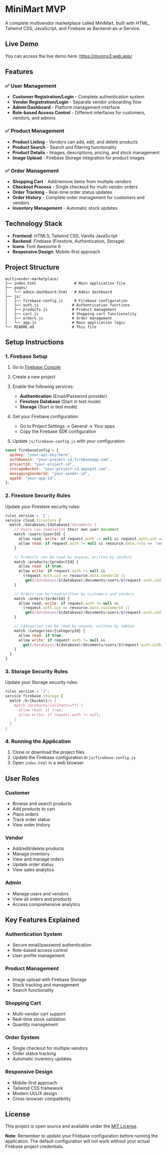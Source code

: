 # MiniMart MVP

A complete multivendor marketplace called MiniMart, built with HTML, Tailwind CSS, JavaScript, and Firebase as Backend-as-a-Service.

## Live Demo

You can access the live demo here: https://mvoms3.web.app/

## Features

### ✅ User Management

- **Customer Registration/Login** - Complete authentication system
- **Vendor Registration/Login** - Separate vendor onboarding flow
- **Admin Dashboard** - Platform management interface
- **Role-based Access Control** - Different interfaces for customers, vendors, and admins

### ✅ Product Management

- **Product Listing** - Vendors can add, edit, and delete products
- **Product Search** - Search and filtering functionality
- **Product Details** - Images, descriptions, pricing, and stock management
- **Image Upload** - Firebase Storage integration for product images

### ✅ Order Management

- **Shopping Cart** - Add/remove items from multiple vendors
- **Checkout Process** - Single checkout for multi-vendor orders
- **Order Tracking** - Real-time order status updates
- **Order History** - Complete order management for customers and vendors
- **Inventory Management** - Automatic stock updates

## Technology Stack

- **Frontend**: HTML5, Tailwind CSS, Vanilla JavaScript
- **Backend**: Firebase (Firestore, Authentication, Storage)
- **Icons**: Font Awesome 6
- **Responsive Design**: Mobile-first approach

## Project Structure

```
multivendor-marketplace/
├── index.html                 # Main application file
├── pages/
│   └── admin-dashboard.html   # Admin dashboard
├── js/
│   ├── firebase-config.js     # Firebase configuration
│   ├── auth.js               # Authentication functions
│   ├── products.js           # Product management
│   ├── cart.js               # Shopping cart functionality
│   ├── orders.js             # Order management
│   └── app.js                # Main application logic
└── README.md                 # This file
```

## Setup Instructions

### 1. Firebase Setup

1. Go to [Firebase Console](https://console.firebase.google.com/)
2. Create a new project
3. Enable the following services:

   - **Authentication** (Email/Password provider)
   - **Firestore Database** (Start in test mode)
   - **Storage** (Start in test mode)

4. Get your Firebase configuration:

   - Go to Project Settings → General → Your apps
   - Copy the Firebase SDK configuration

5. Update `js/firebase-config.js` with your configuration:

```javascript
const firebaseConfig = {
  apiKey: "your-api-key-here",
  authDomain: "your-project-id.firebaseapp.com",
  projectId: "your-project-id",
  storageBucket: "your-project-id.appspot.com",
  messagingSenderId: "your-sender-id",
  appId: "your-app-id",
};
```

### 2. Firestore Security Rules

Update your Firestore security rules:

```javascript
rules_version = '2';
service cloud.firestore {
  match /databases/{database}/documents {
    // Users can read/write their own user document
    match /users/{userId} {
      allow read, write: if request.auth != null && request.auth.uid == userId;
      allow read: if request.auth != null && resource.data.role == 'vendor';
    }

    // Products can be read by anyone, written by vendors
    match /products/{productId} {
      allow read: if true;
      allow write: if request.auth != null &&
        (request.auth.uid == resource.data.vendorId ||
         get(/databases/$(database)/documents/users/$(request.auth.uid)).data.role == 'admin');
    }

    // Orders can be read/written by customers and vendors
    match /orders/{orderId} {
      allow read, write: if request.auth != null &&
        (request.auth.uid == resource.data.customerId ||
         get(/databases/$(database)/documents/users/$(request.auth.uid)).data.role in ['vendor', 'admin']);
    }

    // Categories can be read by anyone, written by admins
    match /categories/{categoryId} {
      allow read: if true;
      allow write: if request.auth != null &&
        get(/databases/$(database)/documents/users/$(request.auth.uid)).data.role == 'admin';
    }
  }
}
```

### 3. Storage Security Rules

Update your Storage security rules:

```javascript
rules_version = '2';
service firebase.storage {
  match /b/{bucket}/o {
    match /products/{allPaths=**} {
      allow read: if true;
      allow write: if request.auth != null;
    }
  }
}
```

### 4. Running the Application

1. Clone or download the project files
2. Update the Firebase configuration in `js/firebase-config.js`
3. Open `index.html` in a web browser

## User Roles

### Customer

- Browse and search products
- Add products to cart
- Place orders
- Track order status
- View order history

### Vendor

- Add/edit/delete products
- Manage inventory
- View and manage orders
- Update order status
- View sales analytics

### Admin

- Manage users and vendors
- View all orders and products
- Access comprehensive analytics


## Key Features Explained

### Authentication System

- Secure email/password authentication
- Role-based access control
- User profile management

### Product Management

- Image upload with Firebase Storage
- Stock tracking and management
- Search functionality

### Shopping Cart

- Multi-vendor cart support
- Real-time stock validation
- Quantity management

### Order System

- Single checkout for multiple vendors
- Order status tracking
- Automatic inventory updates

### Responsive Design

- Mobile-first approach
- Tailwind CSS framework
- Modern UI/UX design
- Cross-browser compatibility

## License

This project is open source and available under the [MIT License](LICENSE).

**Note**: Remember to update your Firebase configuration before running the application. The default configuration will not work without your actual Firebase project credentials.
